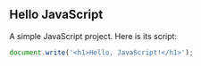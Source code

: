 ## Hello  JavaScript

A simple JavaScript project.
Here is its script:

``` Javascript
document.write('<h1>Hello, JavaScript!</h1>');

```